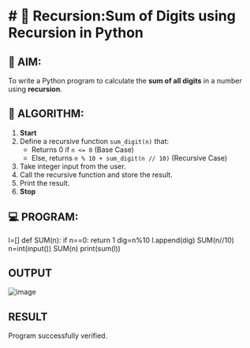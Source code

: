 # # 🔁 Recursion:Sum of Digits using Recursion in Python

## 🎯 AIM:
To write a Python program to calculate the **sum of all digits** in a number using **recursion**.

## 🧠 ALGORITHM:

1. **Start**
2. Define a recursive function `sum_digit(n)` that:
   - Returns 0 if `n <= 0` (Base Case)
   - Else, returns `n % 10 + sum_digit(n // 10)` (Recursive Case)
3. Take integer input from the user.
4. Call the recursive function and store the result.
5. Print the result.
6. **Stop**

## 💻 PROGRAM:
l=[]
def SUM(n):
    if n==0:
        return 1
    dig=n%10
    l.append(dig)
    SUM(n//10)
n=int(input())
SUM(n)
print(sum(l))

## OUTPUT
![image](https://github.com/user-attachments/assets/7626a840-091a-4c89-ad05-5bc5f0545437)


## RESULT
Program successfully verified.
